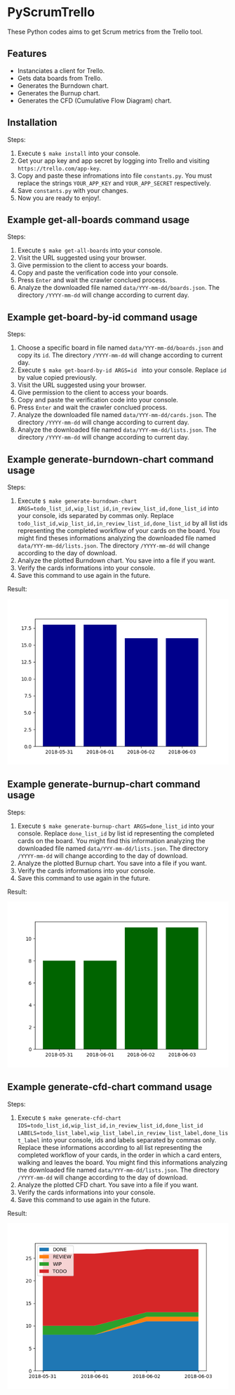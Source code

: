 # PyScrumTrello

These Python codes aims to get Scrum metrics from the Trello tool.

## Features

* Instanciates a client for Trello.
* Gets data boards from Trello.
* Generates the Burndown chart.
* Generates the Burnup chart.
* Generates the CFD (Cumulative Flow Diagram) chart.

## Installation

Steps:

1. Execute `$ make install` into your console.
2. Get your app key and app secret by logging into Trello and visiting `https://trello.com/app-key`.
3. Copy and paste these infromations into file `constants.py`. You must replace the strings `YOUR_APP_KEY` and `YOUR_APP_SECRET` respectively.
4. Save `constants.py` with your changes.
5. Now you are ready to enjoy!.

## Example get-all-boards command usage

Steps:

1. Execute `$ make get-all-boards` into your console.
2. Visit the URL suggested using your browser.
3. Give permission to the client to access your boards.
4. Copy and paste the verification code into your console.
5. Press `Enter` and wait the crawler conclued process.
6. Analyze the downloaded file named `data/YYY-mm-dd/boards.json`. The directory `/YYYY-mm-dd` will change according to current day.

## Example get-board-by-id command usage

Steps:

1. Choose a specific board in file named `data/YYY-mm-dd/boards.json` and copy its `id`. The directory `/YYYY-mm-dd` will change according to current day.
2. Execute `$ make get-board-by-id ARGS=id ` into your console. Replace `id` by value copied previously.
3. Visit the URL suggested using your browser.
4. Give permission to the client to access your boards.
5. Copy and paste the verification code into your console.
6. Press `Enter` and wait the crawler conclued process.
7. Analyze the downloaded file named `data/YYY-mm-dd/cards.json`. The directory `/YYYY-mm-dd` will change according to current day.
8. Analyze the downloaded file named `data/YYY-mm-dd/lists.json`. The directory `/YYYY-mm-dd` will change according to current day.

## Example generate-burndown-chart command usage

Steps:

1. Execute `$ make generate-burndown-chart ARGS=todo_list_id,wip_list_id,in_review_list_id,done_list_id` into your console, ids separated by commas only. Replace `todo_list_id,wip_list_id,in_review_list_id,done_list_id` by all list ids representing the completed workflow of your cards on the board. You might find theses informations analyzing the downloaded file named `data/YYY-mm-dd/lists.json`. The directory `/YYYY-mm-dd` will change according to the day of download.
2. Analyze the plotted Burndown chart. You save into a file if you want.
3. Verify the cards informations into your console.
4. Save this command to use again in the future.

Result:

![Alt text](/chart/burndown.png?raw=true "Burndown")

## Example generate-burnup-chart command usage

Steps:

1. Execute `$ make generate-burnup-chart ARGS=done_list_id` into your console. Replace `done_list_id` by list id representing the completed cards on the board. You might find this information analyzing the downloaded file named `data/YYY-mm-dd/lists.json`. The directory `/YYYY-mm-dd` will change according to the day of download.
2. Analyze the plotted Burnup chart. You save into a file if you want.
3. Verify the cards informations into your console.
4. Save this command to use again in the future.

Result:

![Alt text](/chart/burnup.png?raw=true "Burnup")

## Example generate-cfd-chart command usage

Steps:

1. Execute `$ make generate-cfd-chart IDS=todo_list_id,wip_list_id,in_review_list_id,done_list_id LABELS=todo_list_label,wip_list_label,in_review_list_label,done_list_label` into your console, ids and labels separated by commas only. Replace these informations according to all list representing the completed workflow of your cards, in the order in which a card enters, walking and leaves the board. You might find this informations analyzing the downloaded file named `data/YYY-mm-dd/lists.json`. The directory `/YYYY-mm-dd` will change according to the day of download.
2. Analyze the plotted CFD chart. You save into a file if you want.
3. Verify the cards informations into your console.
4. Save this command to use again in the future.

Result:

![Alt text](/chart/cfd.png?raw=true "Cumulative Flow Diagram")
